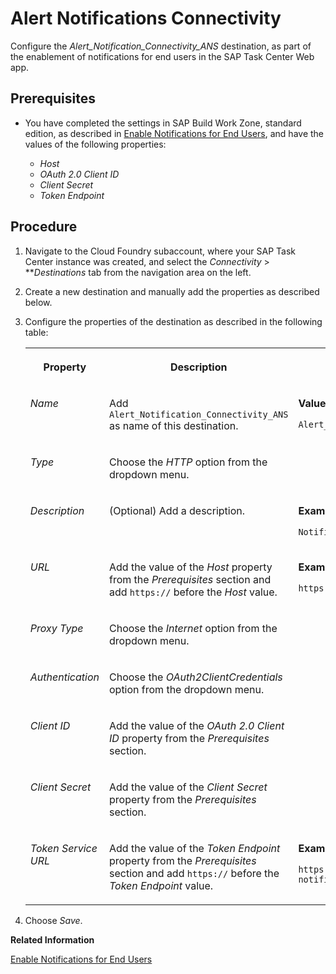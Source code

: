 <!-- loiof6c9f3b7e57942d6b5f5a7ac1f1af82d -->

# Alert Notifications Connectivity

Configure the *Alert\_Notification\_Connectivity\_ANS* destination, as part of the enablement of notifications for end users in the SAP Task Center Web app.



<a name="loiof6c9f3b7e57942d6b5f5a7ac1f1af82d__prereq_e2b_w4w_tyb"/>

## Prerequisites

-   You have completed the settings in SAP Build Work Zone, standard edition, as described in [Enable Notifications for End Users](enable-notifications-for-end-users-caf2543.md), and have the values of the following properties:

    -   *Host*
    -   *OAuth 2.0 Client ID*
    -   *Client Secret*
    -   *Token Endpoint*




## Procedure

1.  Navigate to the Cloud Foundry subaccount, where your SAP Task Center instance was created, and select the *Connectivity* \> ***Destinations* tab from the navigation area on the left.

2.  Create a new destination and manually add the properties as described below.

3.  Configure the properties of the destination as described in the following table:


    <table>
    <tr>
    <th valign="top">

    Property
    
    </th>
    <th valign="top">

    Description
    
    </th>
    <th valign="top">

    Example or Value
    
    </th>
    </tr>
    <tr>
    <td valign="top">
    
    *Name*
    
    </td>
    <td valign="top">
    
    Add `Alert_Notification_Connectivity_ANS` as name of this destination.
    
    </td>
    <td valign="top">
    
    **Value**:

    `Alert_Notification_Connectivity_ANS`
    
    </td>
    </tr>
    <tr>
    <td valign="top">
    
    *Type*
    
    </td>
    <td valign="top">
    
    Choose the *HTTP* option from the dropdown menu.
    
    </td>
    <td valign="top">
    
     
    
    </td>
    </tr>
    <tr>
    <td valign="top">
    
    *Description*
    
    </td>
    <td valign="top">
    
    \(Optional\) Add a description.
    
    </td>
    <td valign="top">
    
    **Example**:

    `Notification Destination`
    
    </td>
    </tr>
    <tr>
    <td valign="top">
    
    *URL*
    
    </td>
    <td valign="top">
    
    Add the value of the *Host* property from the *Prerequisites* section and add `https://` before the *Host* value.
    
    </td>
    <td valign="top">
    
    **Example**:

    `https://notifications.cfapps.yourdatacenter.hana.ondemand.com`
    
    </td>
    </tr>
    <tr>
    <td valign="top">
    
    *Proxy Type*
    
    </td>
    <td valign="top">
    
    Choose the *Internet* option from the dropdown menu.
    
    </td>
    <td valign="top">
    
     
    
    </td>
    </tr>
    <tr>
    <td valign="top">
    
    *Authentication*
    
    </td>
    <td valign="top">
    
    Choose the *OAuth2ClientCredentials* option from the dropdown menu.
    
    </td>
    <td valign="top">
    
     
    
    </td>
    </tr>
    <tr>
    <td valign="top">
    
    *Client ID*
    
    </td>
    <td valign="top">
    
    Add the value of the *OAuth 2.0 Client ID* property from the *Prerequisites* section.
    
    </td>
    <td valign="top">
    
     
    
    </td>
    </tr>
    <tr>
    <td valign="top">
    
    *Client Secret*
    
    </td>
    <td valign="top">
    
    Add the value of the *Client Secret* property from the *Prerequisites* section.
    
    </td>
    <td valign="top">
    
     
    
    </td>
    </tr>
    <tr>
    <td valign="top">
    
    *Token Service URL*
    
    </td>
    <td valign="top">
    
    Add the value of the *Token Endpoint* property from the *Prerequisites* section and add `https://` before the *Token Endpoint* value.
    
    </td>
    <td valign="top">
    
    **Example**:

    `https://example-notifications.authentication.yourdatacenter.hana.ondemand.com/oauth/token`
    
    </td>
    </tr>
    </table>
    
4.  Choose *Save*.


**Related Information**  


[Enable Notifications for End Users](enable-notifications-for-end-users-caf2543.md "Enable notifications for end users, ensuring that they receive timely task alerts.")

